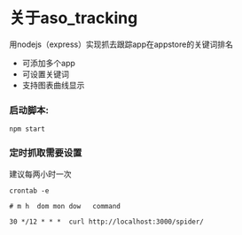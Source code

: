 
# 关于aso_tracking

用nodejs（express）实现抓去跟踪app在appstore的关键词排名

* 可添加多个app
* 可设置关键词
* 支持图表曲线显示


### 启动脚本:

`npm start`


### 定时抓取需要设置
建议每两小时一次

`crontab -e`

    # m h  dom mon dow   command

    30 */12 * * *  curl http://localhost:3000/spider/


